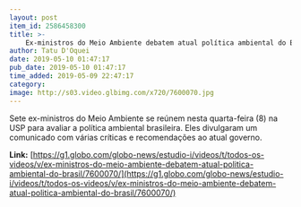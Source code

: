 ```yaml
---
layout: post
item_id: 2586458300
title: >-
    Ex-ministros do Meio Ambiente debatem atual política ambiental do Brasil
author: Tatu D'Oquei
date: 2019-05-10 01:47:17
pub_date: 2019-05-10 01:47:17
time_added: 2019-05-09 22:47:17
category: 
image: http://s03.video.glbimg.com/x720/7600070.jpg
---
```


Sete ex-ministros do Meio Ambiente se reúnem nesta quarta-feira (8) na USP para avaliar a política ambiental brasileira. Eles divulgaram um comunicado com várias críticas e recomendações ao atual governo.

**Link:** [https://g1.globo.com/globo-news/estudio-i/videos/t/todos-os-videos/v/ex-ministros-do-meio-ambiente-debatem-atual-politica-ambiental-do-brasil/7600070/](https://g1.globo.com/globo-news/estudio-i/videos/t/todos-os-videos/v/ex-ministros-do-meio-ambiente-debatem-atual-politica-ambiental-do-brasil/7600070/)

